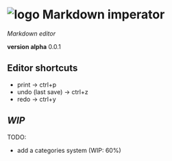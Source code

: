# ![logo](https://i.goopics.net/lhw9s2.png) Markdown imperator

*Markdown editor*

**version alpha** 0.0.1

## Editor shortcuts
- print -> ctrl+p
- undo (last save) -> ctrl+z
- redo -> ctrl+y

## *WIP*

TODO:
- add a categories system (WIP: 60%)